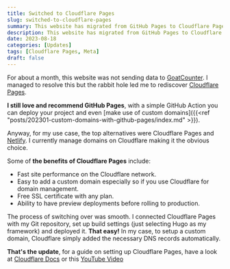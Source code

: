 ```yaml
---
title: Switched to Cloudflare Pages
slug: switched-to-cloudflare-pages
summary: This website has migrated from GitHub Pages to Cloudflare Pages
description: This website has migrated from GitHub Pages to Cloudflare Pages
date: 2023-08-18
categories: [Updates]
tags: [Cloudflare Pages, Meta]
draft: false
---
```


For about a month, this website was not sending data to [GoatCounter](https://www.goatcounter.com/). I managed to resolve this but the rabbit hole led me to rediscover [Cloudflare Pages](https://pages.cloudflare.com).

**I still love and recommend GitHub Pages**, with a simple GitHub Action you can deploy your project and even [make use of custom domains]({{<ref "posts/202301-custom-domains-with-github-pages/index.md" >}}).

Anyway, for my use case, the top alternatives were Cloudflare Pages and [Netlify](https://www.netlify.com/). I currently manage domains on Cloudflare making it the obvious choice. 

Some of **the benefits of Cloudflare Pages** include:
- Fast site performance on the Cloudflare network.
- Easy to add a custom domain especially so if you use Cloudflare for domain management. 
- Free SSL certificate with any plan.
- Ability to have preview deployments before rolling to production.

The process of switching over was smooth. I connected Cloudflare Pages with my Git repository, set up build settings (just selecting Hugo as my framework) and deployed it. **That easy!** In my case, to setup a custom domain, Cloudflare simply added the necessary DNS records automatically.

**That's the update**, for a guide on setting up Cloudflare Pages, have a look at [Cloudflare Docs](https://developers.cloudflare.com/pages/get-started/guide/) or this [YouTube Video](https://youtu.be/MTc2CTYoszY)
